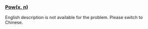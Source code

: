 ### [Pow(x, n)](https://leetcode.com/problems/shu-zhi-de-zheng-shu-ci-fang-lcof)

English description is not available for the problem. Please switch to Chinese.